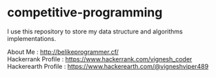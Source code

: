 # competitive-programming
I use this repository to store my data structure and algorithms implementations.

About Me : http://belikeprogrammer.cf/<br>
Hackerrank Profile : https://www.hackerrank.com/vignesh_coder<br>
Hackerearth Profile : https://www.hackerearth.com/@vigneshviper489<br>
